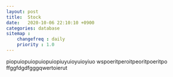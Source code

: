 ```yaml
---
layout: post
title:  Stock
date:   2020-10-06 22:10:10 +0900
categories: database
sitemap :
    changefreq : daily
    priority : 1.0
---
```



piopuiopuiopuiopuiopiuyuioyuioyiuo
wspoeritperoitpeoritpoeritpo
ffggfdgdfgggqwertoierut

